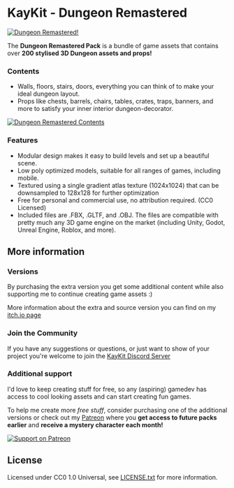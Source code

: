 # KayKit - Dungeon Remastered

[![Dungeon Remastered!](https://img.itch.zone/aW1nLzExNjQzMTQ2LnBuZw==/original/VSmSPQ.png)](https://kaylousberg.itch.io/kaykit-dungeon-remastered)

The **Dungeon Remastered Pack** is a bundle of game assets that contains over **200 stylised 3D Dungeon assets and props!**

### Contents

- Walls, floors, stairs, doors, everything you can think of to make your ideal dungeon layout.
- Props like chests, barrels, chairs, tables, crates, traps, banners, and more to satisfy your inner interior dungeon-decorator.

[![Dungeon Remastered Contents](https://img.itch.zone/aW1hZ2UvMTkxNTc0OC8xMTU5MDg2Ny5wbmc=/original/MZkrCb.png)](https://kaylousberg.itch.io/kaykit-dungeon-remastered)

### Features
- Modular design makes it easy to build levels and set up a beautiful scene.
- Low poly optimized models, suitable for all ranges of games, including mobile.
- Textured using a single gradient atlas texture (1024x1024) that can be downsampled to 128x128 for further optimization
- Free for personal and commercial use, no attribution required. (CC0 Licensed)
- Included files are .FBX, .GLTF, and .OBJ. The files are compatible with pretty much any 3D game engine on the market (including Unity, Godot, Unreal Engine, Roblox, and more).

## More information

### Versions

By purchasing the extra version you get some additional content while also supporting me to continue creating game assets :)

More information about the extra and source version you can find on my [itch.io page](https://kaylousberg.itch.io/kaykit-dungeon-remastered)

### Join the Community

If you have any suggestions or questions, or just want to show of your project you're welcome to join the [KayKit Discord Server](https://discord.gg/JC7HGnnUqH) 

### Additional support 

I'd love to keep creating stuff for free, so any (aspiring) gamedev has access to cool looking assets and can start creating fun games.

To help me create more *free stuff*, consider purchasing one of the additional versions or check out my [Patreon](https://www.patreon.com/kaylousberg/posts) where you **get access to future packs earlier** and **receive a mystery character each month!**


[![Support on Patreon](https://img.itch.zone/aW1nLzQ2MjcxNTQucG5n/original/%2FQqPaX.png)](https://www.patreon.com/kaylousberg/posts)

## License

Licensed under CC0 1.0 Universal, see [LICENSE.txt](LICENSE.txt) for more information.